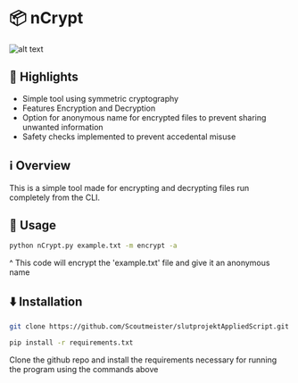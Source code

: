 # 📦 nCrypt

![alt text](https://upload.wikimedia.org/wikipedia/commons/thumb/a/a5/Wola_Gu%C5%82owska-trumna.jpg/220px-Wola_Gu%C5%82owska-trumna.jpg)


## 🌟 Highlights

- Simple tool using symmetric cryptography
- Features Encryption and Decryption
- Option for anonymous name for encrypted files to prevent sharing unwanted information
- Safety checks implemented to prevent accedental misuse


## ℹ️ Overview

This is a simple tool made for encrypting and decrypting files run completely from the CLI.


## 🚀 Usage

```bash
python nCrypt.py example.txt -m encrypt -a
```
^ This code will encrypt the 'example.txt' file and give it an anonymous name


## ⬇️ Installation

```bash
git clone https://github.com/Scoutmeister/slutprojektAppliedScript.git
```
```bash
pip install -r requirements.txt
```

Clone the github repo and install the requirements necessary for running the program using the commands above
